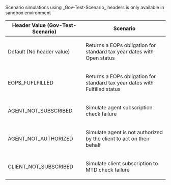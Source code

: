 <p>Scenario simulations using _Gov-Test-Scenario_ headers is only available in sandbox environment</p>
<table>
    <thead>
        <tr>
            <th>Header Value (Gov-Test-Scenario)</th>
            <th>Scenario</th>
        </tr>
    </thead>
    <tbody>
        <tr>
            <td><p>Default (No header value)</p></td>
            <td><p>Returns a EOPs obligation for standard tax year dates with Open status</p></td>
        </tr>
        <tr>
            <td><p>EOPS_FUFLFILLED</p></td>
            <td><p>Returns a EOPs obligation for standard tax year dates with Fulfilled status</p></td>
        </tr>
        <tr>
        <tr>
            <td><p>AGENT_NOT_SUBSCRIBED</p></td>
            <td><p>Simulate agent subscription check failure</p></td>
        </tr>
        <tr>
            <td><p>AGENT_NOT_AUTHORIZED</p></td>
            <td><p>Simulate agent is not authorized by the client to act on their behalf</p></td>
        </tr>
        <tr>
            <td><p>CLIENT_NOT_SUBSCRIBED</p></td>
            <td><p>Simulate client subscription to MTD check failure</p></td>
        </tr>
    </tbody>
</table>